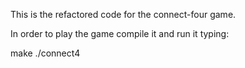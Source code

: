 This is the refactored code for the connect-four game.

In order to play the game compile it and run it typing:

  make
  ./connect4
